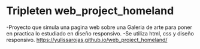 # Tripleten web_project_homeland
-Proyecto que simula una pagina web sobre una Galeria de arte para poner en practica lo estudiado en diseño responsivo.
-Se utiliza html, css y diseño responsivo.
https://yulissarojas.github.io/web_project_homeland/
